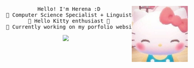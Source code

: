 <div align="center">
<img src="assets/hello-kitty.jpeg" align="right" height="150px"/>
<pre>
  Hello! I'm Herena :D
  🍎 Computer Science Specialist + Linguistics Minor @ UofT 🍎
  🍏 Hello Kitty enthusiast 🍏
  🍓 Currently working on my porfolio website 🍓
</pre>

[![](https://img.shields.io/badge/linkedin-0a66c2)](http://linkedin.com/in/herena-li)
</div>

<!---
herenali/herenali is a ✨ special ✨ repository because its `README.md` (this file) appears on your GitHub profile.
You can click the Preview link to take a look at your changes.
--->
